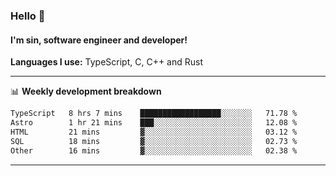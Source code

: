 ### Hello 👋
#### I'm sin, software engineer and developer!

**Languages I use:** TypeScript, C, C++ and Rust

---
📊 **Weekly development breakdown**

<!--START_SECTION:waka-->

```txt
TypeScript   8 hrs 7 mins    ██████████████████░░░░░░░   71.78 %
Astro        1 hr 21 mins    ███░░░░░░░░░░░░░░░░░░░░░░   12.08 %
HTML         21 mins         ▓░░░░░░░░░░░░░░░░░░░░░░░░   03.12 %
SQL          18 mins         ▓░░░░░░░░░░░░░░░░░░░░░░░░   02.73 %
Other        16 mins         ▓░░░░░░░░░░░░░░░░░░░░░░░░   02.38 %
```

<!--END_SECTION:waka-->

---
